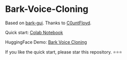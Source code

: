 # Bark-Voice-Cloning

Based on [bark-gui](https://github.com/C0untFloyd/bark-gui). Thanks to [C0untFloyd](https://github.com/C0untFloyd).

Quick start: [Colab Notebook](https://colab.research.google.com/github/KevinWang676/Bark-Voice-Cloning/blob/main/Bark_Voice_Cloning.ipynb)

HuggingFace Demo: [Bark Voice Cloning](https://huggingface.co/spaces/kevinwang676/Bark-Voice-Cloning)

If you like the quick start, please star this repository. ⭐⭐⭐
